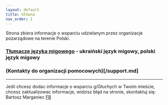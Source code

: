 ```yaml
---
layout: default
title: Główna
nav_order: 1
---
```


Strona zbiera informacje o wsparciu udzielanym przez organizacje pozarządowe na terenie Polski.

### [Tłumacze języka migowego](/interpreters.md) - ukraiński język migowy, polski język migowy

### (Kontakty do organizacji pomocowych)[/support.md]

---

Jeśli chcesz dodac informacje o wsparciu g/Głuchych w Twoim mieście, chcesz zaktualizowac informacje, widzisz błąd na stronie, skontaktuj się: Bartosz Marganiec [FB](https://www.facebook.com/bartosz.marganiec)
